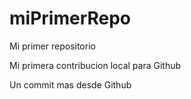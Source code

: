 # miPrimerRepo
Mi primer repositorio

Mi primera contribucion local para Github

Un commit mas desde Github
